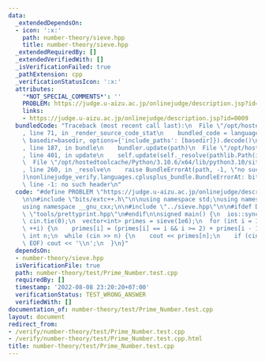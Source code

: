 ```yaml
---
data:
  _extendedDependsOn:
  - icon: ':x:'
    path: number-theory/sieve.hpp
    title: number-theory/sieve.hpp
  _extendedRequiredBy: []
  _extendedVerifiedWith: []
  _isVerificationFailed: true
  _pathExtension: cpp
  _verificationStatusIcon: ':x:'
  attributes:
    '*NOT_SPECIAL_COMMENTS*': ''
    PROBLEM: https://judge.u-aizu.ac.jp/onlinejudge/description.jsp?id=0009
    links:
    - https://judge.u-aizu.ac.jp/onlinejudge/description.jsp?id=0009
  bundledCode: "Traceback (most recent call last):\n  File \"/opt/hostedtoolcache/Python/3.10.6/x64/lib/python3.10/site-packages/onlinejudge_verify/documentation/build.py\"\
    , line 71, in _render_source_code_stat\n    bundled_code = language.bundle(stat.path,\
    \ basedir=basedir, options={'include_paths': [basedir]}).decode()\n  File \"/opt/hostedtoolcache/Python/3.10.6/x64/lib/python3.10/site-packages/onlinejudge_verify/languages/cplusplus.py\"\
    , line 187, in bundle\n    bundler.update(path)\n  File \"/opt/hostedtoolcache/Python/3.10.6/x64/lib/python3.10/site-packages/onlinejudge_verify/languages/cplusplus_bundle.py\"\
    , line 401, in update\n    self.update(self._resolve(pathlib.Path(included), included_from=path))\n\
    \  File \"/opt/hostedtoolcache/Python/3.10.6/x64/lib/python3.10/site-packages/onlinejudge_verify/languages/cplusplus_bundle.py\"\
    , line 260, in _resolve\n    raise BundleErrorAt(path, -1, \"no such header\"\
    )\nonlinejudge_verify.languages.cplusplus_bundle.BundleErrorAt: bits/extc++.h:\
    \ line -1: no such header\n"
  code: "#define PROBLEM \"https://judge.u-aizu.ac.jp/onlinejudge/description.jsp?id=0009\"\
    \n\n#include \"bits/extc++.h\"\n\nusing namespace std;\nusing namespace __gnu_pbds;\n\
    using namespace __gnu_cxx;\n\n#include \"../sieve.hpp\"\n\n#ifdef DEBUG\n#include\
    \ \"tools/prettyprint.hpp\"\n#endif\n\nsigned main() {\n  ios::sync_with_stdio(false),\
    \ cin.tie(0);\n  vector<int> primes = sieve(1e6);\n  for (int i = 1; i <= 1e6;\
    \ ++i) {\n    primes[i] = (primes[i] == i && i >= 2) + primes[i - 1];\n  }\n \
    \ int n;\n  while (cin >> n) {\n    cout << primes[n];\n    if (cin.peek() !=\
    \ EOF) cout << '\\n';\n  }\n}"
  dependsOn:
  - number-theory/sieve.hpp
  isVerificationFile: true
  path: number-theory/test/Prime_Number.test.cpp
  requiredBy: []
  timestamp: '2022-08-08 23:20:20+07:00'
  verificationStatus: TEST_WRONG_ANSWER
  verifiedWith: []
documentation_of: number-theory/test/Prime_Number.test.cpp
layout: document
redirect_from:
- /verify/number-theory/test/Prime_Number.test.cpp
- /verify/number-theory/test/Prime_Number.test.cpp.html
title: number-theory/test/Prime_Number.test.cpp
---
```


